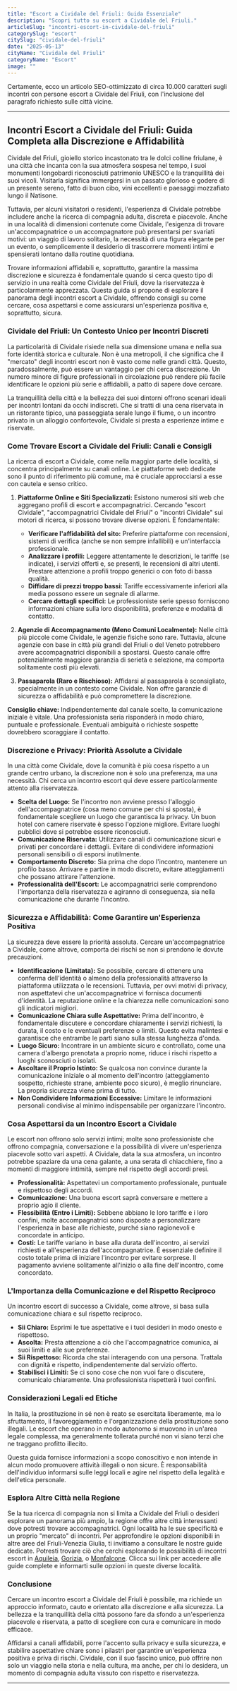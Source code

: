 ```yaml
---
title: "Escort a Cividale del Friuli: Guida Essenziale"
description: "Scopri tutto su escort a Cividale del Friuli."
articleSlug: "incontri-escort-in-cividale-del-friuli" 
categorySlug: "escort"
citySlug: "cividale-del-friuli"
date: "2025-05-13"
cityName: "Cividale del Friuli"
categoryName: "Escort"
image: ""
---
```


Certamente, ecco un articolo SEO-ottimizzato di circa 10.000 caratteri sugli incontri con persone escort a Cividale del Friuli, con l'inclusione del paragrafo richiesto sulle città vicine.

---

## Incontri Escort a Cividale del Friuli: Guida Completa alla Discrezione e Affidabilità

Cividale del Friuli, gioiello storico incastonato tra le dolci colline friulane, è una città che incanta con la sua atmosfera sospesa nel tempo, i suoi monumenti longobardi riconosciuti patrimonio UNESCO e la tranquillità dei suoi vicoli. Visitarla significa immergersi in un passato glorioso e godere di un presente sereno, fatto di buon cibo, vini eccellenti e paesaggi mozzafiato lungo il Natisone.

Tuttavia, per alcuni visitatori o residenti, l'esperienza di Cividale potrebbe includere anche la ricerca di compagnia adulta, discreta e piacevole. Anche in una località di dimensioni contenute come Cividale, l'esigenza di trovare un'accompagnatrice o un accompagnatore può presentarsi per svariati motivi: un viaggio di lavoro solitario, la necessità di una figura elegante per un evento, o semplicemente il desiderio di trascorrere momenti intimi e spensierati lontano dalla routine quotidiana.

Trovare informazioni affidabili e, soprattutto, garantire la massima discrezione e sicurezza è fondamentale quando si cerca questo tipo di servizio in una realtà come Cividale del Friuli, dove la riservatezza è particolarmente apprezzata. Questa guida si propone di esplorare il panorama degli incontri escort a Cividale, offrendo consigli su come cercare, cosa aspettarsi e come assicurarsi un'esperienza positiva e, soprattutto, sicura.

### Cividale del Friuli: Un Contesto Unico per Incontri Discreti

La particolarità di Cividale risiede nella sua dimensione umana e nella sua forte identità storica e culturale. Non è una metropoli, il che significa che il "mercato" degli incontri escort non è vasto come nelle grandi città. Questo, paradossalmente, può essere un vantaggio per chi cerca discrezione. Un numero minore di figure professionali in circolazione può rendere più facile identificare le opzioni più serie e affidabili, a patto di sapere dove cercare.

La tranquillità della città e la bellezza dei suoi dintorni offrono scenari ideali per incontri lontani da occhi indiscreti. Che si tratti di una cena riservata in un ristorante tipico, una passeggiata serale lungo il fiume, o un incontro privato in un alloggio confortevole, Cividale si presta a esperienze intime e riservate.

### Come Trovare Escort a Cividale del Friuli: Canali e Consigli

La ricerca di escort a Cividale, come nella maggior parte delle località, si concentra principalmente su canali online. Le piattaforme web dedicate sono il punto di riferimento più comune, ma è cruciale approcciarsi a esse con cautela e senso critico.

1.  **Piattaforme Online e Siti Specializzati:** Esistono numerosi siti web che aggregano profili di escort e accompagnatrici. Cercando "escort Cividale", "accompagnatrici Cividale del Friuli" o "incontri Cividale" sui motori di ricerca, si possono trovare diverse opzioni. È fondamentale:
    *   **Verificare l'affidabilità del sito:** Preferire piattaforme con recensioni, sistemi di verifica (anche se non sempre infallibili) e un'interfaccia professionale.
    *   **Analizzare i profili:** Leggere attentamente le descrizioni, le tariffe (se indicate), i servizi offerti e, se presenti, le recensioni di altri utenti. Prestare attenzione a profili troppo generici o con foto di bassa qualità.
    *   **Diffidare di prezzi troppo bassi:** Tariffe eccessivamente inferiori alla media possono essere un segnale di allarme.
    *   **Cercare dettagli specifici:** Le professioniste serie spesso forniscono informazioni chiare sulla loro disponibilità, preferenze e modalità di contatto.

2.  **Agenzie di Accompagnamento (Meno Comuni Localmente):** Nelle città più piccole come Cividale, le agenzie fisiche sono rare. Tuttavia, alcune agenzie con base in città più grandi del Friuli o del Veneto potrebbero avere accompagnatrici disponibili a spostarsi. Questo canale offre potenzialmente maggiore garanzia di serietà e selezione, ma comporta solitamente costi più elevati.

3.  **Passaparola (Raro e Rischioso):** Affidarsi al passaparola è sconsigliato, specialmente in un contesto come Cividale. Non offre garanzie di sicurezza o affidabilità e può compromettere la discrezione.

**Consiglio chiave:** Indipendentemente dal canale scelto, la comunicazione iniziale è vitale. Una professionista seria risponderà in modo chiaro, puntuale e professionale. Eventuali ambiguità o richieste sospette dovrebbero scoraggiare il contatto.

### Discrezione e Privacy: Priorità Assolute a Cividale

In una città come Cividale, dove la comunità è più coesa rispetto a un grande centro urbano, la discrezione non è solo una preferenza, ma una necessità. Chi cerca un incontro escort qui deve essere particolarmente attento alla riservatezza.

*   **Scelta del Luogo:** Se l'incontro non avviene presso l'alloggio dell'accompagnatrice (cosa meno comune per chi si sposta), è fondamentale scegliere un luogo che garantisca la privacy. Un buon hotel con camere riservate è spesso l'opzione migliore. Evitare luoghi pubblici dove si potrebbe essere riconosciuti.
*   **Comunicazione Riservata:** Utilizzare canali di comunicazione sicuri e privati per concordare i dettagli. Evitare di condividere informazioni personali sensibili o di esporsi inutilmente.
*   **Comportamento Discreto:** Sia prima che dopo l'incontro, mantenere un profilo basso. Arrivare e partire in modo discreto, evitare atteggiamenti che possano attirare l'attenzione.
*   **Professionalità dell'Escort:** Le accompagnatrici serie comprendono l'importanza della riservatezza e agiranno di conseguenza, sia nella comunicazione che durante l'incontro.

### Sicurezza e Affidabilità: Come Garantire un'Esperienza Positiva

La sicurezza deve essere la priorità assoluta. Cercare un'accompagnatrice a Cividale, come altrove, comporta dei rischi se non si prendono le dovute precauzioni.

*   **Identificazione (Limitata):** Se possibile, cercare di ottenere una conferma dell'identità o almeno della professionalità attraverso la piattaforma utilizzata o le recensioni. Tuttavia, per ovvi motivi di privacy, non aspettatevi che un'accompagnatrice vi fornisca documenti d'identità. La reputazione online e la chiarezza nelle comunicazioni sono gli indicatori migliori.
*   **Comunicazione Chiara sulle Aspettative:** Prima dell'incontro, è fondamentale discutere e concordare chiaramente i servizi richiesti, la durata, il costo e le eventuali preferenze o limiti. Questo evita malintesi e garantisce che entrambe le parti siano sulla stessa lunghezza d'onda.
*   **Luogo Sicuro:** Incontrare in un ambiente sicuro e controllato, come una camera d'albergo prenotata a proprio nome, riduce i rischi rispetto a luoghi sconosciuti o isolati.
*   **Ascoltare il Proprio Istinto:** Se qualcosa non convince durante la comunicazione iniziale o al momento dell'incontro (atteggiamento sospetto, richieste strane, ambiente poco sicuro), è meglio rinunciare. La propria sicurezza viene prima di tutto.
*   **Non Condividere Informazioni Eccessive:** Limitare le informazioni personali condivise al minimo indispensabile per organizzare l'incontro.

### Cosa Aspettarsi da un Incontro Escort a Cividale

Le escort non offrono solo servizi intimi; molte sono professioniste che offrono compagnia, conversazione e la possibilità di vivere un'esperienza piacevole sotto vari aspetti. A Cividale, data la sua atmosfera, un incontro potrebbe spaziare da una cena galante, a una serata di chiacchiere, fino a momenti di maggiore intimità, sempre nel rispetto degli accordi presi.

*   **Professionalità:** Aspettatevi un comportamento professionale, puntuale e rispettoso degli accordi.
*   **Comunicazione:** Una buona escort saprà conversare e mettere a proprio agio il cliente.
*   **Flessibilità (Entro i Limiti):** Sebbene abbiano le loro tariffe e i loro confini, molte accompagnatrici sono disposte a personalizzare l'esperienza in base alle richieste, purché siano ragionevoli e concordate in anticipo.
*   **Costi:** Le tariffe variano in base alla durata dell'incontro, ai servizi richiesti e all'esperienza dell'accompagnatrice. È essenziale definire il costo totale prima di iniziare l'incontro per evitare sorprese. Il pagamento avviene solitamente all'inizio o alla fine dell'incontro, come concordato.

### L'Importanza della Comunicazione e del Rispetto Reciproco

Un incontro escort di successo a Cividale, come altrove, si basa sulla comunicazione chiara e sul rispetto reciproco.

*   **Sii Chiaro:** Esprimi le tue aspettative e i tuoi desideri in modo onesto e rispettoso.
*   **Ascolta:** Presta attenzione a ciò che l'accompagnatrice comunica, ai suoi limiti e alle sue preferenze.
*   **Sii Rispettoso:** Ricorda che stai interagendo con una persona. Trattala con dignità e rispetto, indipendentemente dal servizio offerto.
*   **Stabilisci i Limiti:** Se ci sono cose che non vuoi fare o discutere, comunicalo chiaramente. Una professionista rispetterà i tuoi confini.

### Considerazioni Legali ed Etiche

In Italia, la prostituzione in sé non è reato se esercitata liberamente, ma lo sfruttamento, il favoreggiamento e l'organizzazione della prostituzione sono illegali. Le escort che operano in modo autonomo si muovono in un'area legale complessa, ma generalmente tollerata purché non vi siano terzi che ne traggano profitto illecito.

Questa guida fornisce informazioni a scopo conoscitivo e non intende in alcun modo promuovere attività illegali o non sicure. È responsabilità dell'individuo informarsi sulle leggi locali e agire nel rispetto della legalità e dell'etica personale.

### Esplora Altre Città nella Regione

Se la tua ricerca di compagnia non si limita a Cividale del Friuli o desideri esplorare un panorama più ampio, la regione offre altre città interessanti dove potresti trovare accompagnatrici. Ogni località ha le sue specificità e un proprio "mercato" di incontri. Per approfondire le opzioni disponibili in altre aree del Friuli-Venezia Giulia, ti invitiamo a consultare le nostre guide dedicate. Potresti trovare ciò che cerchi esplorando le possibilità di incontri escort in [Aquileia](/aquileia/escort/incontri-escort-in-aquileia), [Gorizia](/gorizia/escort/incontri-escort-in-gorizia), o [Monfalcone](/monfalcone/escort/incontri-escort-in-monfalcone). Clicca sui link per accedere alle guide complete e informarti sulle opzioni in queste diverse località.

### Conclusione

Cercare un incontro escort a Cividale del Friuli è possibile, ma richiede un approccio informato, cauto e orientato alla discrezione e alla sicurezza. La bellezza e la tranquillità della città possono fare da sfondo a un'esperienza piacevole e riservata, a patto di scegliere con cura e comunicare in modo efficace.

Affidarsi a canali affidabili, porre l'accento sulla privacy e sulla sicurezza, e stabilire aspettative chiare sono i pilastri per garantire un'esperienza positiva e priva di rischi. Cividale, con il suo fascino unico, può offrire non solo un viaggio nella storia e nella cultura, ma anche, per chi lo desidera, un momento di compagnia adulta vissuto con rispetto e riservatezza.

---
